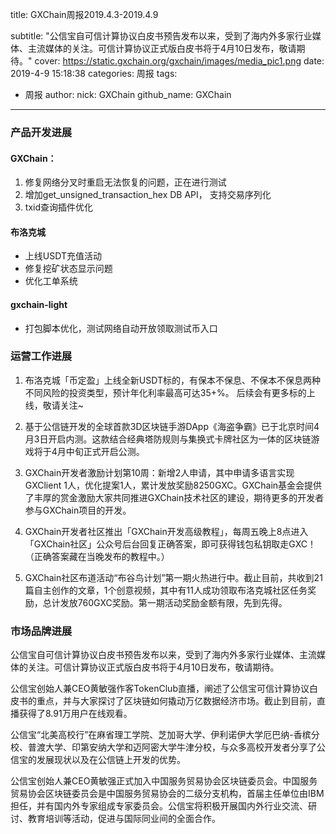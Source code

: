 title: GXChain周报2019.4.3-2019.4.9

subtitle: "公信宝自可信计算协议白皮书预告发布以来，受到了海内外多家行业媒体、主流媒体的关注。可信计算协议正式版白皮书将于4月10日发布，敬请期待。"
cover: https://static.gxchain.org/gxchain/images/media_pic1.png
date: 2019-4-9 15:18:38
categories: 周报
tags:
  - 周报
author:
    nick: GXChain
    github_name: GXChain
---

### 产品开发进展
#### GXChain：
1. 修复网络分叉时重启无法恢复的问题，正在进行测试
2. 增加get_unsigned_transaction_hex DB API， 支持交易序列化
3. txid查询插件优化

#### 布洛克城
- 上线USDT充值活动
- 修复挖矿状态显示问题
- 优化工单系统

#### gxchain-light
- 打包脚本优化，测试网络自动开放领取测试币入口


### 运营工作进展

 
1. 布洛克城「币定盈」上线全新USDT标的，有保本不保息、不保本不保息两种不同风险的投资类型，预计年化利率最高可达35+%。
后续会有更多标的上线，敬请关注~

2. 基于公信链开发的全球首款3D区块链手游DApp《海盗争霸》已于北京时间4月3日开启内测。这款结合经典塔防规则与集换式卡牌社区为一体的区块链游戏将于4月中旬正式开启公测。

3. GXChain开发者激励计划第10周：新增2人申请，其中申请多语言实现GXClient 1人，优化提案1人，累计发放奖励8250GXC。GXChain基金会提供了丰厚的赏金激励大家共同推进GXChain技术社区的建设，期待更多的开发者参与GXChain项目的开发。

4. GXChain开发者社区推出「GXChain开发高级教程」，每周五晚上8点进入「GXChain社区」公众号后台回复正确答案，即可获得钱包私钥取走GXC！（正确答案藏在当晚发布的教程中。）

5. GXChain社区布道活动“布谷鸟计划”第一期火热进行中。截止目前，共收到21篇自主创作的文章，1个创意视频，其中有11人成功领取布洛克城社区任务奖励，总计发放760GXC奖励。第一期活动奖励金额有限，先到先得。



### 市场品牌进展

公信宝自可信计算协议白皮书预告发布以来，受到了海内外多家行业媒体、主流媒体的关注。可信计算协议正式版白皮书将于4月10日发布，敬请期待。

公信宝创始人兼CEO黄敏强作客TokenClub直播，阐述了公信宝可信计算协议白皮书的重点，并与大家探讨了区块链如何撬动万亿数据经济市场。截止到目前，直播获得了8.91万用户在线观看。

公信宝“北美高校行”在麻省理工学院、芝加哥大学、伊利诺伊大学厄巴纳-香槟分校、普渡大学、印第安纳大学和迈阿密大学牛津分校，与众多高校开发者分享了公信宝的发展现状以及在公信链上开发的优势。

公信宝创始人兼CEO黄敏强正式加入中国服务贸易协会区块链委员会。中国服务贸易协会区块链委员会是中国服务贸易协会的二级分支机构，首届主任单位由IBM担任，并有国内外专家组成专家委员会。公信宝将积极开展国内外行业交流、研讨、教育培训等活动，促进与国际同业间的全面合作。
